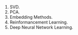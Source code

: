 1. SVD.
2. PCA.
3. Embedding Methods.
4. Reinformancement Learning.
5. Deep Neural Network Learning.

